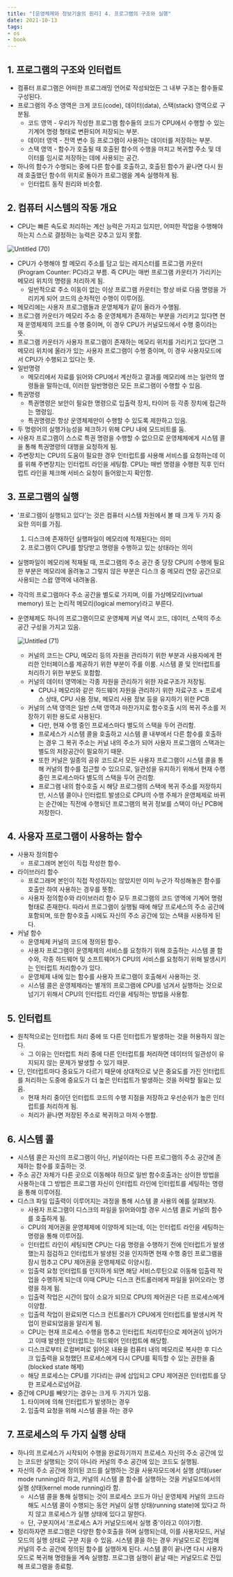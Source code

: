 ```yaml
---
title: "[운영체제와 정보기술의 원리] 4. 프로그램의 구조와 실행"  
date: 2021-10-13  
tags:
- os
- book
---
```


## 1. 프로그램의 구조와 인터럽트

- 컴퓨터 프로그램은 어떠한 프로그래밍 언어로 작성되었든 그 내부 구조는 함수들로 구성된다.
- 프로그램의 주소 영역은 크게 코드(code), 데이터(data), 스택(stack) 영역으로 구분됨.
    - 코드 영역 - 우리가 작성한 프로그램 함수들의 코드가 CPU에서 수행할 수 있는 기계어 명령 형태로 변환되어 저장되는 부분.
    - 데이터 영역 - 전역 변수 등 프로그램이 사용하는 데이터를 저장하는 부분.
    - 스택 영역 - 함수가 호출될 때 호출된 함수의 수행을 마치고 복귀할 주소 및 데이터를 임시로 저장하는 데에 사용되는 공간.
- 하나의 함수가 수행되는 중에 다른 함수를 호출하고, 호출된 함수가 끝나면 다시 원래 호출했던 함수의 위치로 돌아가 프로그램을 계속 실행하게 됨.
    - 인터럽트 동작 원리와 비슷함.


## 2. 컴퓨터 시스템의 작동 개요

- CPU는 빠른 속도로 처리하는 계산 능력은 가지고 있지만, 어떠한 작업을 수행해야 하는지 스스로 결정하는 능력은 갖추고 있지 못함.

![Untitled (70)](https://user-images.githubusercontent.com/62014888/146313707-0e86811a-076c-4cd2-af7e-e2aa6ee3ec8b.png)

- CPU가 수행해야 할 메모리 주소를 담고 있는 레지스터를 프로그램 카운터(Program Counter: PC)라고 부름.
  즉 CPU는 매번 프로그램 카운터가 가리키는 메모리 위치의 명령을 처리하게 됨.
    - 일반적으로 주소 이동이 없는 이상 프로그램 카운터는 항상 바로 다음 명령을 가리키게 되어 코드의 순차적인 수행이 이루어짐.
- 메모리에는 사용자 프로그램들과 운영체제가 같이 올라가 수행됨.
- 프로그램 카운터가 메모리 주소 중 운영체제가 존재하는 부분을 가리키고 있다면 현재 운영체제의 코드를 수행 중이며, 이 경우 CPU가 커널모드에서 수행 중이라는 뜻.
- 프로그램 카운터가 사용자 프로그램이 존재하는 메모리 위치를 가리키고 있다면 그 메모리 위치에 올라가 있는 사용자 프로그램이 수행 중이며, 이 경우 사용자모드에서 CPU가 수행되고 있다는 뜻.
- 일반명령
    - 메모리에서 자료를 읽어와 CPU에서 계산하고 결과를 메모리에 쓰는 일련의 명령들을 말하는데, 이러한 일반명령은 모든 프로그램이 수행할 수 있음.
- 특권명령
    - 특권명령은 보안이 필요한 명령으로 입출력 장치, 타이머 등 각종 장치에 접근하는 명령임.
    - 특권명령은 항상 운영체제만이 수행할 수 있도록 제한하고 있음.
- 두 명령어의 실행가능성을 체크하기 위해 CPU 내에 모드비트를 둠.
- 사용자 프로그램이 스스로 특권 명령을 수행할 수 없으므로 운영체제에게 시스템 콜을 통해 특권명령의 대행을 요청하게 됨.
- 주변장치는 CPU의 도움이 필요한 경우 인터럽트를 사용해 서비스를 요청하는데 이를 위해 주변장치는 인터럽트 라인을 세팅함.
  CPU는 매번 명령을 수행한 직후 인터럽트 라인을 체크해 서비스 요청이 들어왔는지 확인함.

## 3. 프로그램의 실행

- '프로그램이 실행되고 있다'는 것은 컴퓨터 시스템 차원에서 볼 때 크게 두 가지 중요한 의미를 가짐.
    1. 디스크에 존재하던 실행파일이 메모리에 적재된다는 의미
    2. 프로그램이 CPU를 할당받고 명령을 수행하고 있는 상태라는 의미
- 실행파일이 메모리에 적재될 때, 프로그램의 주소 공간 중 당장 CPU의 수행에 필요한 부분은 메모리에 올려놓고 그렇지 않은 부분은 디스크 중 메모리 연장 공간으로 사용되는 스왑 영역에 내려놓음.
- 각각의 프로그램마다 주소 공간을 별도로 가지며, 이를 가상메모리(virtual memory) 또는 논리적 메모리(logical memory)라고 부른다.
- 운영체제도 하나의 프로그램이므로 운영체제 커널 역시 코드, 데이터, 스택의 주소 공간 구성을 가지고 있음.

  ![Untitled (71)](https://user-images.githubusercontent.com/62014888/146313710-cb578ec8-8511-4625-8589-08ef87516473.png)

    - 커널의 코드는 CPU, 메모리 등의 자원을 관리하기 위한 부분과 사용자에게 편리한 인터페이스를 제공하기 위한 부분이 주를 이룸.
      시스템 콜 및 인터럽트를 처리하기 위한 부분도 포함함.
    - 커널의 데이터 영역에는 각종 자원을 관리하기 위한 자료구조가 저장됨.
        - CPU나 메모리와 같은 하드웨어 자원을 관리하기 위한 자료구조 + 프로세스 상태, CPU 사용 정보, 메모리 사용 정보 등을 유지하기 위한 PCB
    - 커널의 스택 영역은 일반 스택 영역과 마찬가지로 함수호출 시의 복귀 주소를 저장하기 위한 용도로 사용된다.
        - 다만, 현재 수행 중인 프로세스마다 별도의 스택을 두어 관리함.
        - 프로세스가 시스템 콜을 호출하고 시스템 콜 내부에서 다른 함수를 호출하는 경우 그 복귀 주소는 커널 내의 주소가 되어 사용자 프로그램의 스택과는 별도의 저장공간이 필요하기 때문.
        - 또한 커널은 일종의 공유 코드로서 모든 사용자 프로그램이 시스템 콜을 통해 커널의 함수를 접근할 수 있으므로, 일관성을 유지하기 위해서 현재 수행 중인 프로세스마다 별도의 스택을 두어 관리함.
        - 프로그램 내의 함수호출 시 해당 프로그램의 스택에 복귀 주소를 저장하지만, 시스템 콜이나 인터럽트 발생으로 CPU의 수행 주체가 운영체제로 바뀌는 순간에는 직전에 수행되던 프로그램의 복귀 정보를 스택이 아닌 PCB에 저장한다.


## 4. 사용자 프로그램이 사용하는 함수

- 사용자 정의함수
    - 프로그래머 본인이 직접 작성한 함수.
- 라이브러리 함수
    - 프로그래머 본인이 직접 작성하지는 않았지만 이미 누군가 작성해놓은 함수를 호출만 하여 사용하는 경우를 뜻함.
    - 사용자 정의함수와 라이브러리 함수 모두 프로그램의 코드 영역에 기계어 명령 형태로 존재한다.
      따라서 프로그램이 실행될 때에 해당 프로세스의 주소 공간에 포함되며, 또한 함수호출 시에도 자신의 주소 공간에 있는 스택을 사용하게 된다.
- 커널 함수
    - 운영체제 커널의 코드에 정의된 함수.
    - 사용자 프로그램이 운영체제의 서비스를 요청하기 위해 호출하는 시스템 콜 함수와, 각종 하드웨어 및 소프트웨어가 CPU의 서비스를 요청하기 위해 발생시키는 인터럽트 처리함수가 있다.
    - 운영체제 내에 있는 함수를 사용자 프로그램이 호출해서 사용하는 것.
    - 시스템 콜은 운영체제라는 별개의 프로그램에 CPU를 넘겨서 실행하는 것으로 넘기기 위해서 CPU의 인터럽트 라인을 세팅하는 방법을 사용함.

## 5. 인터럽트

- 원칙적으로는 인터럽트 처리 중에 또 다른 인터럽트가 발생하는 것을 허용하지 않는다.
    - 그 이유는 인터럽트 처리 중에 다른 인터럽트를 처리하면 데이터의 일관성이 유지되지 않는 문제가 발생할 수 있기 때문.
- 단, 인터럽트마다 중요도가 다르기 때문에 상대적으로 낮은 중요도를 가진 인터럽트를 처리하는 도중에 중요도가 더 높은 인터럽트가 발생하는 것을 허락할 필요는 있음.
    - 현재 처리 중이던 인터럽트 코드의 수행 지점을 저장하고 우선순위가 높은 인터럽트를 처리하게 됨.
    - 처리가 끝나면 저장된 주소로 복귀하고 마저 수행함.

## 6. 시스템 콜

- 시스템 콜은 자신의 프로그램이 아닌, 커널이라는 다른 프로그램의 주소 공간에 존재하는 함수를 호출하는 것.
- 주소 공간 자체가 다른 곳으로 이동해야 하므로 일반 함수호출과는 상이한 방법을 사용하는데 그 방법은 프로그램 자신이 인터럽트 라인에 인터럽트를 세팅하는 명령을 통해 이루어짐.
- 디스크 파일 입출력이 이루어지는 과정을 통해 시스템 콜 사용의 예를 살펴보자.
    - 사용자 프로그램이 디스크의 파일을 읽어와야할 경우 시스템 콜로 커널의 함수를 호출하게 됨.
    - CPU의 제어권을 운영체제에 이양하게 되는데, 이는 인터럽트 라인을 세팅하는 명령을 통해 이루어짐.
    - 인터럽트 라인이 세팅되면 CPU는 다음 명령을 수행하기 전에 인터럽트가 발생했는지 점검하고 인터럽트가 발생된 것을 인지하면 현재 수행 중인 프로그램을 잠시 멈추고 CPU 제어권을 운영체제로 이양시킴.
    - 입출력 요청 인터럽트를 인지하게 되면 해당 서비스루틴으로 이동해 입출력 작업을 수행하게 되는데 이때 CPU는 디스크 컨트롤러에게 파일을 읽어오라는 명령을 하게 됨.
    - 입출력 작업은 시간이 많이 소요가 되므로 CPU의 제어권은 다른 프로세스에게 이양함.
    - 입출력 작업이 완료되면 디스크 컨트롤러가 CPU에게 인터럽트를 발생시켜 작업이 완료되었음을 알리게 됨.
    - CPU는 현재 프로세스 수행을 멈추고 인터럽트 처리루틴으로 제어권이 넘어가고 이때 발생한 인터럽트는 하드웨어 인터럽트에 해당함.
    - 디스크로부터 로컬버퍼로 읽어온 내용을 컴퓨터 내의 메모리로 복사한 후 디스크 입출력을 요청했던 프로세스에게 다시 CPU를 획득할 수 있는 권한을 줌(blocked state 해제)
    - 해당 프로세스는 CPU를 기다리는 큐에 삽입되고 CPU 제어권은 인터럽트를 당한 프로세스로넘어감.
- 중간에 CPU를 빼앗기는 경우는 크게 두 가지가 있음.
    1. 타이머에 의해 인터럽트가 발생하는 경우
    2. 입출력 요청을 위해 시스템 콜을 하는 경우

## 7. 프로세스의 두 가지 실행 상태

- 하나의 프로세스가 시작되어 수행을 완료하기까지 프로세스 자신의 주소 공간에 있는 코드만 실행되는 것이 아니라 커널의 주소 공간에 있는 코드도 실행됨.
- 자신의 주소 공간에 정의된 코드를 실행하는 것을 사용자모드에서 실행 상태(user mode running)라 하고, 커널의 시스템 콜 함수를 실행하는 것을 커널모드에서의 실행 상태(kernel mode running)라 함.
    - 시스템 콜을 통해 실행되는 것이 프로세스 코드가 아닌 운영체제 커널의 코드라 해도 시스템 콜이 수행되는 동안 커널이 실행 상태(running state)에 있다고 하지 않고 프로세스가 실행 상태에 있다고 말한다.
    - 단, 구분지어서 '프로세스 A가 커널모드에서 실행 중'이라고 이야기함.
- 정리하자면 프로그램은 다양한 함수호출을 하며 실행되는데, 이를 사용자모드, 커널모드의 실행 상태로 구분 지을 수 있음.
  시스템 콜을 하는 경우 커널모드로 진입해 커널의 주소 공간에 정의된 함수를 실행하게 된다.
  시스템 콜이 끝나면 다시 사용자모드로 복귀해 명령들을 계속 실행함.
  프로그램 실행이 끝날 때는 커널모드로 진입해 프로그램을 종료함.